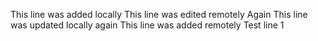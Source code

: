 
This line was added locally
This line was edited  remotely Again
This line was updated locally again
This line was added remotely
Test line 1


